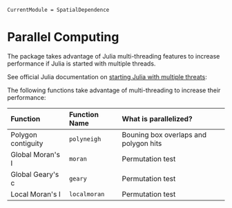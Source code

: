 ```@meta
CurrentModule = SpatialDependence
```

# Parallel Computing

The package takes advantage of Julia multi-threading features to increase performance if Julia is started with multiple threads.

See official Julia documentation on [starting Julia with multiple threats](https://docs.julialang.org/en/v1/manual/multi-threading/#Starting-Julia-with-multiple-threads): 

The following functions take advantage of multi-threading to increase their performance:

| Function           | Function Name | What is parallelized?                 |
|:-------------------|:--------------|:--------------------------------------|
| Polygon contiguity | `polyneigh`   | Bouning box overlaps and polygon hits |
| Global Moran's I   | `moran`       | Permutation test                      |
| Global Geary's c   | `geary`       | Permutation test                      |
| Local Moran's I    | `localmoran`  | Permutation test                      |
